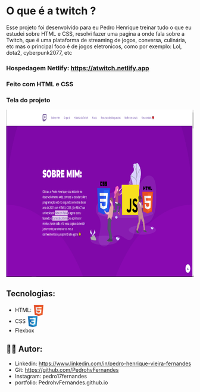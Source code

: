 # O que é a twitch ?

Esse projeto foi desenvolvido para eu Pedro Henrique treinar tudo o que eu estudei sobre HTML e CSS, resolvi fazer uma pagina a onde fala sobre a Twitch, que é uma plataforma de 
streaming de jogos, conversa, culinária, etc mas o principal foco é de jogos eletronicos, como por exemplo: Lol, dota2, cyberpunk2077, etc

### Hospedagem Netlify: https://atwitch.netlify.app

### Feito com HTML e CSS
### Tela do projeto
  <img height="450" src="https://github.com/PedrohvFernandes/a-twitch-leading-page/blob/main/assets/screeanshot/Print%20do%20projeto.png">

## Tecnologias:
- HTML: <img align="center" height="30" src="https://raw.githubusercontent.com/devicons/devicon/master/icons/html5/html5-original.svg">
- CSS <img align="center" height="30" src="https://raw.githubusercontent.com/devicons/devicon/master/icons/css3/css3-original.svg">
- Flexbox

## 👨‍💻 Autor:
- Linkedin: https://www.linkedin.com/in/pedro-henrique-vieira-fernandes
- Git: https://github.com/PedrohvFernandes
- Instagram: pedro17fernandes
- portfolio: PedrohvFernandes.github.io

